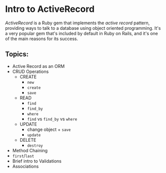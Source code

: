 # Intro to ActiveRecord

_ActiveRecord_ is a Ruby gem that implements the _active record_ pattern, providing ways to talk to a database using object oriented programming. It's a very popular gem that's included by default in Ruby on Rails, and it's one of the main reasons for its success.

## Topics:

* Active Record as an ORM
* CRUD Operations
    - CREATE
        + `new`
        + `create`
        + `save`
    - READ
        + `find`
        + `find_by`
        + `where`
        + `find` vs `find_by` vs `where`
    - UPDATE
        + change object + `save`
        + `update`
    - DELETE
        + `destroy`
* Method Chaining
* `first`/`last`
* Brief intro to Validations
* Associations
